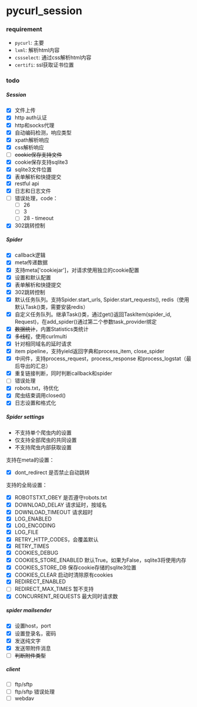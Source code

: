 # pycurl_session

### requirement
- `pycurl`: 主要
- `lxml`: 解析html内容
- `cssselect`: 通过css解析html内容
- `certifi`: ssl获取证书位置

### todo
##### Session
- [x] 文件上传
- [x] http auth认证
- [x] http和socks代理
- [x] 自动编码检测，响应类型
- [x] xpath解析响应
- [x] css解析响应
- [ ] ~~cookie保存支持文件~~
- [x] cookie保存支持sqlite3
- [x] sqlite3文件位置
- [x] 表单解析和快捷提交
- [x] restful api
- [x] 日志和日志文件
- [ ] 错误处理，code：
  - [ ] 26
  - [ ] 3
  - [ ] 28 - timeout
- [x] 302跳转控制

##### Spider
- [x] callback逻辑
- [x] meta传递数据
- [x] 支持meta['cookiejar']，对请求使用独立的cookie配置
- [x] 设置和默认配置
- [x] 表单解析和快捷提交
- [x] 302跳转控制
- [x] 默认任务队列。支持Spider.start_urls, Spider.start_requests(), redis（使用默认Task()类，需要安装redis）
- [x] 自定义任务队列。继承Task()类，通过get()返回TaskItem(spider_id, Request)，在add_spider()通过第二个参数task_provider绑定
- [x] ~~数据统计~~，内置Statistics类统计
- [x] ~~多线程~~，使用curlmulti
- [x] 针对相同域名的延时请求
- [x] item pipeline，支持yield返回字典和process_item, close_spider
- [x] 中间件，支持process_request，process_response 和process_logstat（最后导出的汇总）
- [x] 重复链接判断，同时判断callback和spider
- [ ] 错误处理
- [x] robots.txt，待优化
- [x] 爬虫结束调用closed()
- [x] 日志设置和格式化

##### Spider settings
- 不支持单个爬虫内的设置
- 仅支持全部爬虫的共同设置
- 不支持爬虫内部获取设置

支持在meta的设置：
- [x] dont_redirect    是否禁止自动跳转

支持的全局设置：
- [x] ROBOTSTXT_OBEY    是否遵守robots.txt
- [x] DOWNLOAD_DELAY     请求延时，按域名
- [x] DOWNLOAD_TIMEOUT    请求超时
- [x] LOG_ENABLED
- [x] LOG_ENCODING
- [x] LOG_FILE
- [x] RETRY_HTTP_CODES，会覆盖默认
- [x] RETRY_TIMES
- [x] COOKIES_DEBUG
- [x] COOKIES_STORE_ENABLED   默认True。如果为False，sqlite3将使用内存
- [x] COOKIES_STORE_DB        保存cookie存储的sqlite3位置
- [x] COOKIES_CLEAR    启动时清除原有cookies
- [x] REDIRECT_ENABLED
- [ ] REDIRECT_MAX_TIMES   暂不支持
- [x] CONCURRENT_REQUESTS 最大同时请求数

##### spider mailsender
- [x] 设置host，port
- [x] 设置登录名，密码
- [x] 发送纯文字
- [x] 发送带附件消息
- [ ] ~~判断附件类型~~

##### client
- [ ] ftp/sftp
- [ ] ftp/sftp 错误处理
- [ ] webdav
